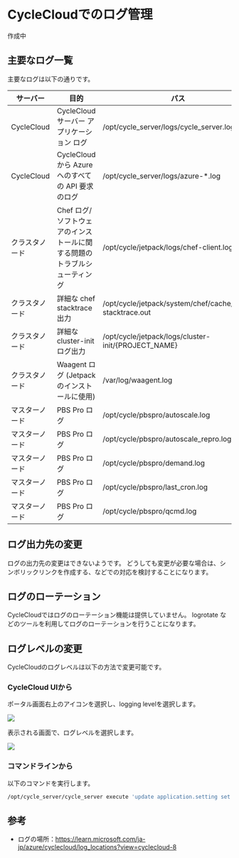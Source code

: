 # CycleCloudでのログ管理

作成中

## 主要なログ一覧

主要なログは以下の通りです。

サーバー | 	目的	| パス
-|-|-
CycleCloud|CycleCloud サーバー アプリケーション ログ	| /opt/cycle_server/logs/cycle_server.log
CycleCloud|CycleCloud から Azure へのすべての API 要求のログ|/opt/cycle_server/logs/azure-*.log
クラスタノード|Chef ログ/ソフトウェアのインストールに関する問題のトラブルシューティング|/opt/cycle/jetpack/logs/chef-client.log
クラスタノード|詳細な chef stacktrace 出力|/opt/cycle/jetpack/system/chef/cache/chef-stacktrace.out
クラスタノード|詳細な cluster-init ログ出力|/opt/cycle/jetpack/logs/cluster-init/{PROJECT_NAME}
クラスタノード|Waagent ログ (Jetpack のインストールに使用)	|/var/log/waagent.log
マスターノード|PBS Pro ログ|/opt/cycle/pbspro/autoscale.log
マスターノード|PBS Pro ログ|/opt/cycle/pbspro/autoscale_repro.log
マスターノード|PBS Pro ログ|/opt/cycle/pbspro/demand.log
マスターノード|PBS Pro ログ|/opt/cycle/pbspro/last_cron.log
マスターノード|PBS Pro ログ|/opt/cycle/pbspro/qcmd.log

## ログ出力先の変更

ログの出力先の変更はできないようです。
どうしても変更が必要な場合は、シンボリックリンクを作成する、などでの対応を検討することになります。


## ログのローテーション

CycleCloudではログのローテーション機能は提供していません。
logrotate などのツールを利用してログのローテーションを行うことになります。

## ログレベルの変更

CycleCloudのログレベルは以下の方法で変更可能です。


### CycleCloud UIから

ポータル画面右上のアイコンを選択し、logging levelを選択します。

![](docs/images/2024-10-04-14-31-35.png)

表示される画面で、ログレベルを選択します。

![](docs/images/2024-10-04-14-32-16.png)

### コマンドラインから

以下のコマンドを実行します。

```bash
/opt/cycle_server/cycle_server execute 'update application.setting set value="TRACE" where name == "logging.level"'
```


## 参考
+ ログの場所：https://learn.microsoft.com/ja-jp/azure/cyclecloud/log_locations?view=cyclecloud-8

